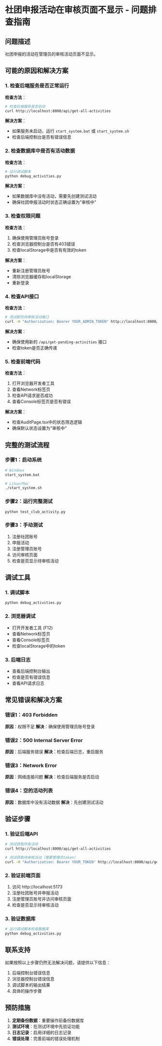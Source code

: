# 社团申报活动在审核页面不显示 - 问题排查指南

## 问题描述
社团申报的活动在管理员的审核活动页面不显示。

## 可能的原因和解决方案

### 1. 检查后端服务是否正常运行

**检查方法**：
```bash
# 检查后端服务是否启动
curl http://localhost:8000/api/get-all-activities
```

**解决方案**：
- 如果服务未启动，运行 `start_system.bat` 或 `start_system.sh`
- 检查后端控制台是否有错误信息

### 2. 检查数据库中是否有活动数据

**检查方法**：
```bash
# 运行调试脚本
python debug_activities.py
```

**解决方案**：
- 如果数据库中没有活动，需要先创建测试活动
- 确保社团申报活动时状态正确设置为"审核中"

### 3. 检查权限问题

**检查方法**：
1. 确保使用管理员账号登录
2. 检查浏览器控制台是否有403错误
3. 检查localStorage中是否有有效的token

**解决方案**：
- 重新注册管理员账号
- 清除浏览器缓存和localStorage
- 重新登录

### 4. 检查API接口

**检查方法**：
```bash
# 测试新的待审核活动接口
curl -H "Authorization: Bearer YOUR_ADMIN_TOKEN" http://localhost:8000/api/get-pending-activities
```

**解决方案**：
- 确保使用新的 `/api/get-pending-activities` 接口
- 检查token是否正确传递

### 5. 检查前端代码

**检查方法**：
1. 打开浏览器开发者工具
2. 查看Network标签页
3. 检查API请求是否成功
4. 查看Console标签页是否有错误

**解决方案**：
- 检查AuditPage.tsx中的状态筛选逻辑
- 确保默认状态设置为"审核中"

## 完整的测试流程

### 步骤1：启动系统
```bash
# Windows
start_system.bat

# Linux/Mac
./start_system.sh
```

### 步骤2：运行完整测试
```bash
python test_club_activity.py
```

### 步骤3：手动测试
1. 注册社团账号
2. 申报活动
3. 注册管理员账号
4. 访问审核页面
5. 检查是否显示待审核活动

## 调试工具

### 1. 调试脚本
```bash
python debug_activities.py
```

### 2. 浏览器调试
- 打开开发者工具 (F12)
- 查看Network标签页
- 查看Console标签页
- 检查localStorage中的token

### 3. 后端日志
- 查看后端控制台输出
- 检查是否有错误信息
- 查看API请求日志

## 常见错误和解决方案

### 错误1：403 Forbidden
**原因**：权限不足
**解决**：确保使用管理员账号登录

### 错误2：500 Internal Server Error
**原因**：后端服务错误
**解决**：检查后端日志，重启服务

### 错误3：Network Error
**原因**：网络连接问题
**解决**：检查后端服务是否启动

### 错误4：空的活动列表
**原因**：数据库中没有活动数据
**解决**：先创建测试活动

## 验证步骤

### 1. 验证后端API
```bash
# 测试获取所有活动
curl http://localhost:8000/api/get-all-activities

# 测试获取待审核活动（需要管理员token）
curl -H "Authorization: Bearer YOUR_TOKEN" http://localhost:8000/api/get-pending-activities
```

### 2. 验证前端页面
1. 访问 http://localhost:5173
2. 注册社团账号并申报活动
3. 注册管理员账号并访问审核页面
4. 检查是否显示待审核活动

### 3. 验证数据库
```bash
# 运行调试脚本检查数据库
python debug_activities.py
```

## 联系支持

如果按照以上步骤仍然无法解决问题，请提供以下信息：

1. 后端控制台错误信息
2. 浏览器控制台错误信息
3. 调试脚本的输出结果
4. 具体的操作步骤

## 预防措施

1. **定期备份数据**：重要操作前备份数据库
2. **测试环境**：在测试环境中先验证功能
3. **日志记录**：启用详细的日志记录
4. **错误处理**：完善前端的错误处理机制 